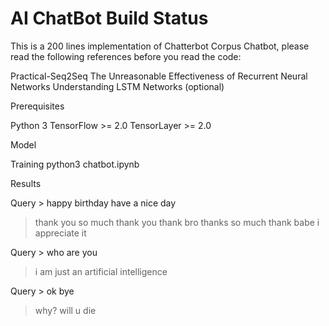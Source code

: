 # AI ChatBot Build Status

This is a 200 lines implementation of Chatterbot Corpus Chatbot, please read the following references before you read the code:

Practical-Seq2Seq
The Unreasonable Effectiveness of Recurrent Neural Networks
Understanding LSTM Networks (optional)

Prerequisites

Python 3
TensorFlow >= 2.0
TensorLayer >= 2.0


Model


Training
python3 chatbot.ipynb

Results

Query > happy birthday have a nice day

 > thank you so much
 > thank you
 > thank bro
 > thanks so much
 > thank babe i appreciate it
 
Query > who are you

 > i am just an artificial intelligence
 
Query > ok bye

 > why? will u die

